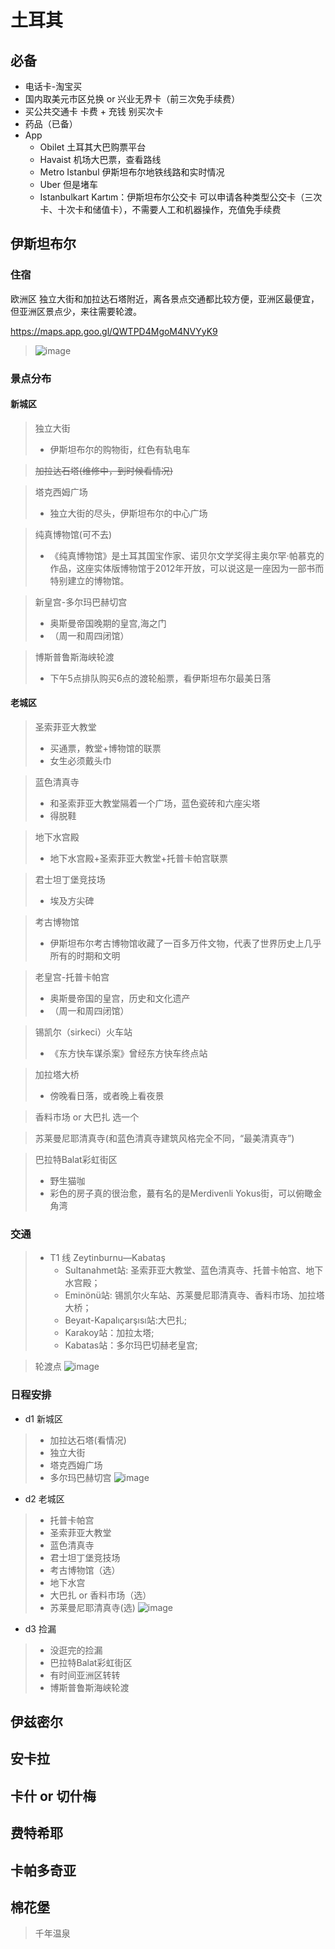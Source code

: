 # 土耳其

## 必备
* 电话卡-淘宝买
* 国内取美元市区兑换 or 兴业无界卡（前三次免手续费）
* 买公共交通卡 卡费 + 充钱  别买次卡
* 药品（已备）
* App
  * Obilet 土耳其大巴购票平台
  * Havaist 机场大巴票，查看路线
  * Metro Istanbul 伊斯坦布尔地铁线路和实时情况
  * Uber 但是堵车
  * Istanbulkart Kartım：伊斯坦布尔公交卡 可以申请各种类型公交卡（三次卡、十次卡和储值卡），不需要人工和机器操作，充值免手续费


## 伊斯坦布尔
### 住宿
欧洲区 独立大街和加拉达石塔附近，离各景点交通都比较方便，亚洲区最便宜，但亚洲区景点少，来往需要轮渡。

https://maps.app.goo.gl/QWTPD4MgoM4NVYyK9
> ![image](https://gitee.com/zhang-kai-rui/PersonalDoc/raw/master/Writerside/images/iShot_2024-06-11_14.20.30.png)

### 景点分布

#### 新城区
> 独立大街
> * 伊斯坦布尔的购物街，红色有轨电车

> ~~加拉达石塔(维修中，到时候看情况)~~

> 塔克西姆广场
> * 独立大街的尽头，伊斯坦布尔的中心广场

> 纯真博物馆(可不去)
> * 《纯真博物馆》是土耳其国宝作家、诺贝尔文学奖得主奥尔罕·帕慕克的作品，这座实体版博物馆于2012年开放，可以说这是一座因为一部书而特别建立的博物馆。

> 新皇宫-多尔玛巴赫切宫
> * 奥斯曼帝国晚期的皇宫,海之门
> * （周一和周四闭馆）

> 博斯普鲁斯海峡轮渡
> * 下午5点排队购买6点的渡轮船票，看伊斯坦布尔最美日落

#### 老城区
> 圣索菲亚大教堂 
> * 买通票，教堂+博物馆的联票
> * 女生必须戴头巾

> 蓝色清真寺
> * 和圣索菲亚大教堂隔着一个广场，蓝色瓷砖和六座尖塔
> * 得脱鞋

> 地下水宫殿
> * 地下水宫殿+圣索菲亚大教堂+托普卡帕宫联票

> 君士坦丁堡竞技场
> * 埃及方尖碑

> 考古博物馆
> * 伊斯坦布尔考古博物馆收藏了一百多万件文物，代表了世界历史上几乎所有的时期和文明

> 老皇宫-托普卡帕宫
> * 奥斯曼帝国的皇宫，历史和文化遗产
> * （周一和周四闭馆）

> 锡凯尔（sirkeci）火车站
> * 《东方快车谋杀案》曾经东方快车终点站

> 加拉塔大桥
> * 傍晚看日落，或者晚上看夜景

> 香料市场 or 大巴扎 选一个

> 苏莱曼尼耶清真寺(和蓝色清真寺建筑风格完全不同，“最美清真寺”)

> 巴拉特Balat彩虹街区
> * 野生猫咖
> * 彩色的房子真的很治愈，蕞有名的是Merdivenli Yokus街，可以俯瞰金角湾

### 交通
> * T1 线 Zeytinburnu—Kabataş 
>   * Sultanahmet站: 圣索菲亚大教堂、蓝色清真寺、托普卡帕宫、地下水宫殿；
>   * Eminönü站: 锡凯尔火车站、苏莱曼尼耶清真寺、香料市场、加拉塔大桥；
>   * Beyaıt-Kapalıçarşısı站:大巴扎;
>   * Karakoy站：加拉太塔;
>   * Kabatas站：多尔玛巴切赫老皇宫;

> 轮渡点
> ![image](https://gitee.com/zhang-kai-rui/PersonalDoc/raw/master/Writerside/images/21717858653_.pic.jpg)


### 日程安排
* d1 新城区
> * 加拉达石塔(看情况)
> * 独立大街
> * 塔克西姆广场
> * 多尔玛巴赫切宫
> ![image](https://gitee.com/zhang-kai-rui/PersonalDoc/raw/master/Writerside/images/image_4.png)


* d2 老城区
> * 托普卡帕宫
> * 圣索菲亚大教堂
> * 蓝色清真寺
> * 君士坦丁堡竞技场
> * 考古博物馆（选）
> * 地下水宫
> * 大巴扎 or 香料市场（选）
> * 苏莱曼尼耶清真寺(选)
> ![image](https://gitee.com/zhang-kai-rui/PersonalDoc/raw/master/Writerside/images/image_5.png)

* d3  捡漏
> * 没逛完的捡漏
> * 巴拉特Balat彩虹街区
> * 有时间亚洲区转转
> * 博斯普鲁斯海峡轮渡

## 伊兹密尔

## 安卡拉

## 卡什 or 切什梅

## 费特希耶

## 卡帕多奇亚

## 棉花堡
> 千年温泉